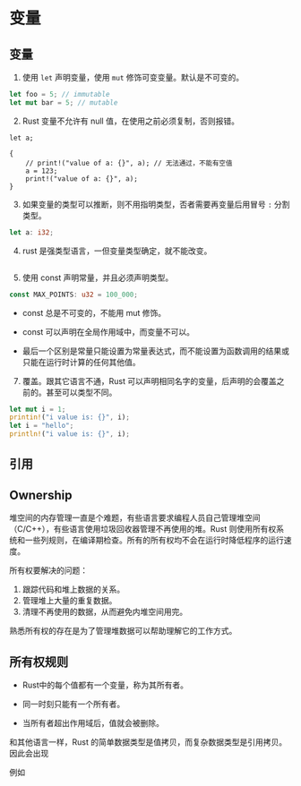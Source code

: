 # 变量

## 变量

1. 使用 `let` 声明变量，使用 `mut` 修饰可变变量。默认是不可变的。

```rust
let foo = 5; // immutable
let mut bar = 5; // mutable
```

2. Rust 变量不允许有 null 值，在使用之前必须复制，否则报错。

```
let a;

{
    // print!("value of a: {}", a); // 无法通过，不能有空值
    a = 123;
    print!("value of a: {}", a);
}
```

3. 如果变量的类型可以推断，则不用指明类型，否者需要再变量后用冒号 `:` 分割类型。

```rust
let a: i32;
```

4. rust 是强类型语言，一但变量类型确定，就不能改变。

```

```

5. 使用 const 声明常量，并且必须声明类型。

```rust
const MAX_POINTS: u32 = 100_000;
```
- const 总是不可变的，不能用 mut 修饰。

- const 可以声明在全局作用域中，而变量不可以。

- 最后一个区别是常量只能设置为常量表达式，而不能设置为函数调用的结果或只能在运行时计算的任何其他值。

7. 覆盖。跟其它语言不通，Rust 可以声明相同名字的变量，后声明的会覆盖之前的。甚至可以类型不同。

```rust
let mut i = 1;
printin!("i value is: {}", i);
let i = "hello";
println!("i value is: {}", i);
```



## 引用




## Ownership

堆空间的内存管理一直是个难题，有些语言要求编程人员自己管理堆空间（C/C++），有些语言使用垃圾回收器管理不再使用的堆。Rust 则使用所有权系统和一些列规则，在编译期检查。所有的所有权均不会在运行时降低程序的运行速度。

所有权要解决的问题：

1. 跟踪代码和堆上数据的关系。
2. 管理堆上大量的重复数据。
3. 清理不再使用的数据，从而避免内堆空间用完。

熟悉所有权的存在是为了管理堆数据可以帮助理解它的工作方式。


## 所有权规则

- Rust中的每个值都有一个变量，称为其所有者。

- 同一时刻只能有一个所有者。

- 当所有者超出作用域后，值就会被删除。


和其他语言一样，Rust 的简单数据类型是值拷贝，而复杂数据类型是引用拷贝。因此会出现

例如

```Rust

```
